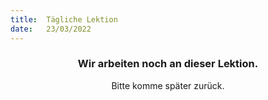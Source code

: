 ```yaml
---
title:  Tägliche Lektion
date:   23/03/2022
---
```


### <center>Wir arbeiten noch an dieser Lektion.</center>
<center>Bitte komme später zurück.</center>